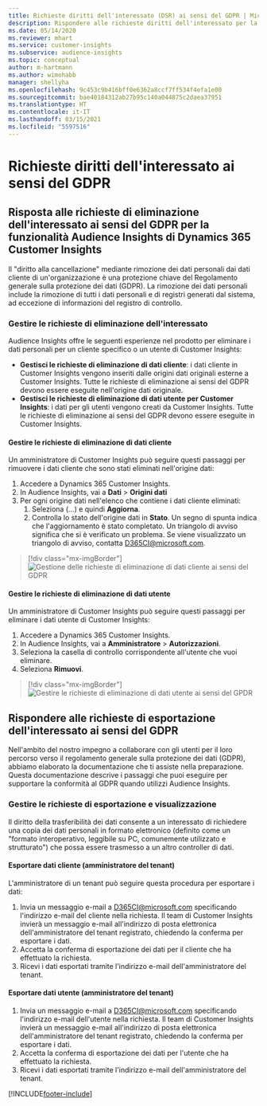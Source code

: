 ```yaml
---
title: Richieste diritti dell'interessato (DSR) ai sensi del GDPR | Microsoft Docs
description: Rispondere alle richieste diritti dell'interessato per la funzionalità Audience Insights di Dynamics 365 Customer Insights.
ms.date: 05/14/2020
ms.reviewer: mhart
ms.service: customer-insights
ms.subservice: audience-insights
ms.topic: conceptual
author: m-hartmann
ms.author: wimohabb
manager: shellyha
ms.openlocfilehash: 9c453c9b416bff0e6362a8ccf7ff534f4efa1e00
ms.sourcegitcommit: bae40184312ab27b95c140a044875c2daea37951
ms.translationtype: HT
ms.contentlocale: it-IT
ms.lasthandoff: 03/15/2021
ms.locfileid: "5597516"
---
```

# <a name="data-subject-rights-dsr-requests-under-gdpr"></a>Richieste diritti dell'interessato ai sensi del GDPR

## <a name="responding-to-gdpr-data-subject-delete-requests-for-dynamics-365-customer-insights-audience-insights-capability"></a>Risposta alle richieste di eliminazione dell'interessato ai sensi del GDPR per la funzionalità Audience Insights di Dynamics 365 Customer Insights

Il "diritto alla cancellazione" mediante rimozione dei dati personali dai dati cliente di un'organizzazione è una protezione chiave del Regolamento generale sulla protezione dei dati (GDPR). La rimozione dei dati personali include la rimozione di tutti i dati personali e di registri generati dal sistema, ad eccezione di informazioni del registro di controllo.

### <a name="manage-data-subject-delete-requests"></a>Gestire le richieste di eliminazione dell'interessato

Audience Insights offre le seguenti esperienze nel prodotto per eliminare i dati personali per un cliente specifico o un utente di Customer Insights:

- **Gestisci le richieste di eliminazione di dati cliente**: i dati cliente in Customer Insights vengono inseriti dalle origini dati originali esterne a Customer Insights. Tutte le richieste di eliminazione ai sensi del GDPR devono essere eseguite nell'origine dati originale.
- **Gestisci le richieste di eliminazione di dati utente per Customer Insights**: i dati per gli utenti vengono creati da Customer Insights. Tutte le richieste di eliminazione ai sensi del GDPR devono essere eseguite in Customer Insights.

#### <a name="manage-delete-requests-for-customer-data"></a>Gestire le richieste di eliminazione di dati cliente

Un amministratore di Customer Insights può seguire questi passaggi per rimuovere i dati cliente che sono stati eliminati nell'origine dati:

1. Accedere a Dynamics 365 Customer Insights.
2. In Audience Insights, vai a **Dati** > **Origini dati**
3. Per ogni origine dati nell'elenco che contiene i dati cliente eliminati:
   1. Seleziona (...) e quindi **Aggiorna**.
   2. Controlla lo stato dell'origine dati in **Stato**. Un segno di spunta indica che l'aggiornamento è stato completato. Un triangolo di avviso significa che si è verificato un problema. Se viene visualizzato un triangolo di avviso, contatta D365CI@microsoft.com.

> [!div class="mx-imgBorder"]
> ![Gestione delle richieste di eliminazione di dati cliente ai sensi del GDPR](media/gdpr-data-sources.png "Gestione delle richieste di eliminazione di dati cliente ai sensi del GDPR")

#### <a name="manage-delete-requests-for-user-data"></a>Gestire le richieste di eliminazione di dati utente

Un amministratore di Customer Insights può seguire questi passaggi per eliminare i dati utente di Customer Insights:

1. Accedere a Dynamics 365 Customer Insights.
2. In Audience Insights, vai a **Amministratore** > **Autorizzazioni**.
3. Seleziona la casella di controllo corrispondente all'utente che vuoi eliminare.
4. Seleziona **Rimuovi**.

> [!div class="mx-imgBorder"]
> ![Gestire le richieste di eliminazione di dati utente ai sensi del GPDR](media/gdpr-permissions.png "Gestire le richieste di eliminazione di dati utente ai sensi del GDPR")

## <a name="responding-to-gdpr-data-subject-export-requests"></a>Rispondere alle richieste di esportazione dell'interessato ai sensi del GDPR

Nell'ambito del nostro impegno a collaborare con gli utenti per il loro percorso verso il regolamento generale sulla protezione dei dati (GDPR), abbiamo elaborato la documentazione che ti assiste nella preparazione. Questa documentazione descrive i passaggi che puoi eseguire per supportare la conformità al GDPR quando utilizzi Audience Insights.

### <a name="manage-export-and-view-requests"></a>Gestire le richieste di esportazione e visualizzazione

Il diritto della trasferibilità dei dati consente a un interessato di richiedere una copia dei dati personali in formato elettronico (definito come un "formato interoperativo, leggibile su PC, comunemente utilizzato e strutturato") che possa essere trasmesso a un altro controller di dati.

#### <a name="export-customer-data-tenant-admin"></a>Esportare dati cliente (amministratore del tenant)

L'amministratore di un tenant può seguire questa procedura per esportare i dati:

1. Invia un messaggio e-mail a D365CI@microsoft.com specificando l'indirizzo e-mail del cliente nella richiesta. Il team di Customer Insights invierà un messaggio e-mail all'indirizzo di posta elettronica dell'amministratore del tenant registrato, chiedendo la conferma per esportare i dati.
2. Accetta la conferma di esportazione dei dati per il cliente che ha effettuato la richiesta.
3. Ricevi i dati esportati tramite l'indirizzo e-mail dell'amministratore del tenant.

#### <a name="export-user-data-tenant-admin"></a>Esportare dati utente (amministratore del tenant)

1. Invia un messaggio e-mail a D365CI@microsoft.com specificando l'indirizzo e-mail dell'utente nella richiesta. Il team di Customer Insights invierà un messaggio e-mail all'indirizzo di posta elettronica dell'amministratore del tenant registrato, chiedendo la conferma per esportare i dati.
2. Accetta la conferma di esportazione dei dati per l'utente che ha effettuato la richiesta.
3. Ricevi i dati esportati tramite l'indirizzo e-mail dell'amministratore del tenant.


[!INCLUDE[footer-include](../includes/footer-banner.md)]